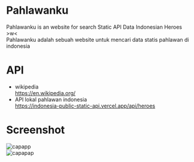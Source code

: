 # Pahlawanku
Pahlawanku is an website for search Static API Data Indonesian Heroes >w< <br> Pahlawanku adalah sebuah website untuk mencari data statis pahlawan di indonesia

# API
- wikipedia <br> https://en.wikipedia.org/
- API lokal pahlawan indonesia <br> https://indonesia-public-static-api.vercel.app/api/heroes

# Screenshot
![capapp](https://github.com/veldanava/Pahlawanku/assets/86060881/37018148-acd9-44aa-852a-475c784028c1)
<br>
![capapap](https://github.com/veldanava/Pahlawanku/assets/86060881/28524c07-a8b6-4935-a602-960f2a9bcca2)
